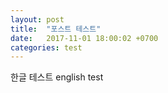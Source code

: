 ```yaml
---
layout: post
title:  "포스트 테스트"
date:   2017-11-01 18:00:02 +0700
categories: test
---
```

한글 테스트 
english test
